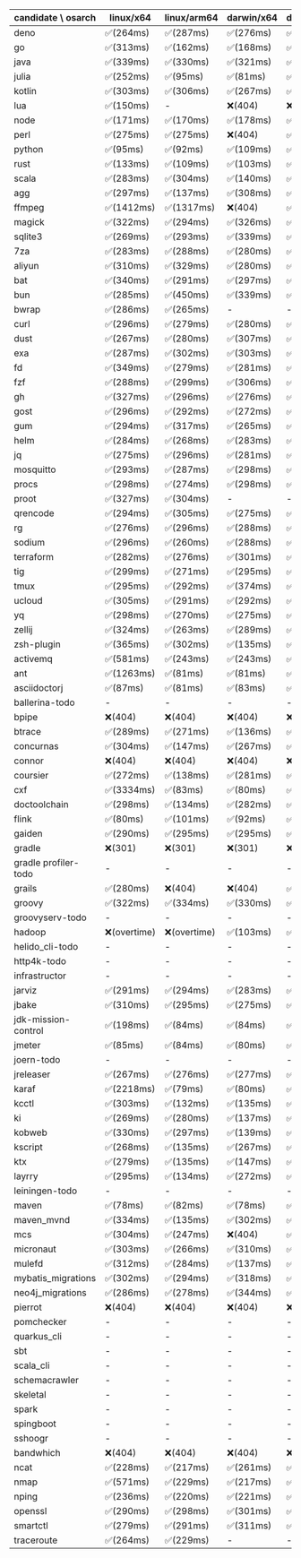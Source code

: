 | candidate \ osarch | linux/x64 | linux/arm64 | darwin/x64 | darwin/arm64 | win/x64 |
| ------------------ | ----------- | ------------ | ---------- | --------- | ------- |
|deno | ✅(264ms) | ✅(287ms) | ✅(276ms) | ✅(273ms) | ✅(321ms) |
|go | ✅(313ms) | ✅(162ms) | ✅(168ms) | ✅(163ms) | ✅(165ms) |
|java | ✅(339ms) | ✅(330ms) | ✅(321ms) | ✅(328ms) | ✅(322ms) |
|julia | ✅(252ms) | ✅(95ms) | ✅(81ms) | ✅(91ms) | ✅(84ms) |
|kotlin | ✅(303ms) | ✅(306ms) | ✅(267ms) | ✅(281ms) | ✅(324ms) |
|lua | ✅(150ms) | - | ❌(404)| ❌(404)| ✅(160ms) |
|node | ✅(171ms) | ✅(170ms) | ✅(178ms) | ✅(173ms) | ✅(183ms) |
|perl | ✅(275ms) | ✅(275ms) | ❌(404)| ✅(258ms) | ✅(223ms) |
|python | ✅(95ms) | ✅(92ms) | ✅(109ms) | ✅(95ms) | ✅(96ms) |
|rust | ✅(133ms) | ✅(109ms) | ✅(103ms) | ✅(108ms) | ✅(102ms) |
|scala | ✅(283ms) | ✅(304ms) | ✅(140ms) | ✅(280ms) | ✅(133ms) |
|agg | ✅(297ms) | ✅(137ms) | ✅(308ms) | ✅(281ms) | ✅(289ms) |
|ffmpeg | ✅(1412ms) | ✅(1317ms) | ❌(404)| ✅(959ms) | ✅(1512ms) |
|magick | ✅(322ms) | ✅(294ms) | ✅(326ms) | ✅(452ms) | ❌(404)|
|sqlite3 | ✅(269ms) | ✅(293ms) | ✅(339ms) | ✅(300ms) | ✅(287ms) |
|7za | ✅(283ms) | ✅(288ms) | ✅(280ms) | ✅(339ms) | ✅(280ms) |
|aliyun | ✅(310ms) | ✅(329ms) | ✅(280ms) | ✅(363ms) | ✅(303ms) |
|bat | ✅(340ms) | ✅(291ms) | ✅(297ms) | ✅(342ms) | ✅(328ms) |
|bun | ✅(285ms) | ✅(450ms) | ✅(339ms) | ✅(266ms) | ❌(404)|
|bwrap | ✅(286ms) | ✅(265ms) | - | - | - |
|curl | ✅(296ms) | ✅(279ms) | ✅(280ms) | ✅(549ms) | ✅(318ms) |
|dust | ✅(267ms) | ✅(280ms) | ✅(307ms) | ✅(273ms) | ✅(271ms) |
|exa | ✅(287ms) | ✅(302ms) | ✅(303ms) | ✅(292ms) | ✅(291ms) |
|fd | ✅(349ms) | ✅(279ms) | ✅(281ms) | ✅(284ms) | ✅(305ms) |
|fzf | ✅(288ms) | ✅(299ms) | ✅(306ms) | ✅(320ms) | ✅(282ms) |
|gh | ✅(327ms) | ✅(296ms) | ✅(276ms) | ✅(291ms) | ✅(450ms) |
|gost | ✅(296ms) | ✅(292ms) | ✅(272ms) | ✅(297ms) | ✅(309ms) |
|gum | ✅(294ms) | ✅(317ms) | ✅(265ms) | ✅(290ms) | ✅(306ms) |
|helm | ✅(284ms) | ✅(268ms) | ✅(283ms) | ✅(305ms) | ✅(309ms) |
|jq | ✅(275ms) | ✅(296ms) | ✅(281ms) | ✅(270ms) | ✅(317ms) |
|mosquitto | ✅(293ms) | ✅(287ms) | ✅(298ms) | ✅(324ms) | ✅(322ms) |
|procs | ✅(298ms) | ✅(274ms) | ✅(298ms) | ✅(298ms) | ✅(326ms) |
|proot | ✅(327ms) | ✅(304ms) | - | - | - |
|qrencode | ✅(294ms) | ✅(305ms) | ✅(275ms) | ✅(273ms) | ✅(312ms) |
|rg | ✅(276ms) | ✅(296ms) | ✅(288ms) | ✅(305ms) | ✅(301ms) |
|sodium | ✅(296ms) | ✅(260ms) | ✅(288ms) | ✅(313ms) | ✅(320ms) |
|terraform | ✅(282ms) | ✅(276ms) | ✅(301ms) | ✅(288ms) | ✅(277ms) |
|tig | ✅(299ms) | ✅(271ms) | ✅(295ms) | ✅(299ms) | ❌(404)|
|tmux | ✅(295ms) | ✅(292ms) | ✅(374ms) | ✅(278ms) | ✅(307ms) |
|ucloud | ✅(305ms) | ✅(291ms) | ✅(292ms) | ✅(291ms) | ✅(285ms) |
|yq | ✅(298ms) | ✅(270ms) | ✅(275ms) | ✅(322ms) | ✅(297ms) |
|zellij | ✅(324ms) | ✅(263ms) | ✅(289ms) | ✅(339ms) | ❌(404)|
|zsh-plugin | ✅(365ms) | ✅(302ms) | ✅(135ms) | ✅(146ms) | ✅(146ms) |
|activemq | ✅(581ms) | ✅(243ms) | ✅(243ms) | ✅(244ms) | ✅(243ms) |
|ant | ✅(1263ms) | ✅(81ms) | ✅(81ms) | ✅(87ms) | ✅(82ms) |
|asciidoctorj | ✅(87ms) | ✅(81ms) | ✅(83ms) | ✅(77ms) | ✅(101ms) |
|ballerina-todo | - | - | - | - | - |
|bpipe | ❌(404)| ❌(404)| ❌(404)| ❌(404)| ❌(404)|
|btrace | ✅(289ms) | ✅(271ms) | ✅(136ms) | ✅(139ms) | ✅(301ms) |
|concurnas | ✅(304ms) | ✅(147ms) | ✅(267ms) | ✅(134ms) | ✅(137ms) |
|connor | ❌(404)| ❌(404)| ❌(404)| ❌(404)| ❌(404)|
|coursier | ✅(272ms) | ✅(138ms) | ✅(281ms) | ✅(281ms) | ❌(404)|
|cxf | ✅(3334ms) | ✅(83ms) | ✅(80ms) | ✅(82ms) | ✅(3659ms) |
|doctoolchain | ✅(298ms) | ✅(134ms) | ✅(282ms) | ✅(150ms) | ✅(316ms) |
|flink | ✅(80ms) | ✅(101ms) | ✅(92ms) | ✅(82ms) | ✅(77ms) |
|gaiden | ✅(290ms) | ✅(295ms) | ✅(295ms) | ✅(143ms) | ✅(133ms) |
|gradle | ❌(301)| ❌(301)| ❌(301)| ❌(301)| ❌(301)|
|gradle profiler-todo | - | - | - | - | - |
|grails | ✅(280ms) | ❌(404)| ❌(404)| ✅(139ms) | ✅(135ms) |
|groovy | ✅(322ms) | ✅(334ms) | ✅(330ms) | ✅(463ms) | ✅(349ms) |
|groovyserv-todo | - | - | - | - | - |
|hadoop | ❌(overtime)| ❌(overtime)| ✅(103ms) | ✅(7646ms) | ✅(79ms) |
|helido_cli-todo | - | - | - | - | - |
|http4k-todo | - | - | - | - | - |
|infrastructor | - | - | - | - | - |
|jarviz | ✅(291ms) | ✅(294ms) | ✅(283ms) | ✅(296ms) | ✅(319ms) |
|jbake | ✅(310ms) | ✅(295ms) | ✅(275ms) | ✅(291ms) | ✅(142ms) |
|jdk-mission-control | ✅(198ms) | ✅(84ms) | ✅(84ms) | ✅(81ms) | ✅(78ms) |
|jmeter | ✅(85ms) | ✅(84ms) | ✅(80ms) | ✅(79ms) | ✅(80ms) |
|joern-todo | - | - | - | - | - |
|jreleaser | ✅(267ms) | ✅(276ms) | ✅(277ms) | ✅(273ms) | ❌(404)|
|karaf | ✅(2218ms) | ✅(79ms) | ✅(80ms) | ✅(82ms) | ✅(97ms) |
|kcctl | ✅(303ms) | ✅(132ms) | ✅(135ms) | ✅(154ms) | ✅(154ms) |
|ki | ✅(269ms) | ✅(280ms) | ✅(137ms) | ✅(140ms) | ✅(281ms) |
|kobweb | ✅(330ms) | ✅(297ms) | ✅(139ms) | ✅(264ms) | ✅(139ms) |
|kscript | ✅(268ms) | ✅(135ms) | ✅(267ms) | ✅(281ms) | ✅(137ms) |
|ktx | ✅(279ms) | ✅(135ms) | ✅(147ms) | ✅(281ms) | ✅(267ms) |
|layrry | ✅(295ms) | ✅(134ms) | ✅(272ms) | ✅(306ms) | ✅(141ms) |
|leiningen-todo | - | - | - | - | - |
|maven | ✅(78ms) | ✅(82ms) | ✅(78ms) | ✅(79ms) | ✅(86ms) |
|maven_mvnd | ✅(334ms) | ✅(135ms) | ✅(302ms) | ✅(275ms) | ✅(299ms) |
|mcs | ✅(304ms) | ✅(247ms) | ❌(404)| ✅(274ms) | ✅(270ms) |
|micronaut | ✅(303ms) | ✅(266ms) | ✅(310ms) | ✅(139ms) | ✅(298ms) |
|mulefd | ✅(312ms) | ✅(284ms) | ✅(137ms) | ✅(137ms) | ✅(132ms) |
|mybatis_migrations | ✅(302ms) | ✅(294ms) | ✅(318ms) | ✅(133ms) | ✅(136ms) |
|neo4j_migrations | ✅(286ms) | ✅(278ms) | ✅(344ms) | ✅(288ms) | ✅(300ms) |
|pierrot | ❌(404)| ❌(404)| ❌(404)| ❌(404)| ❌(404)|
|pomchecker | - | - | - | - | - |
|quarkus_cli | - | - | - | - | - |
|sbt | - | - | - | - | - |
|scala_cli | - | - | - | - | - |
|schemacrawler | - | - | - | - | - |
|skeletal | - | - | - | - | - |
|spark | - | - | - | - | - |
|spingboot | - | - | - | - | - |
|sshoogr | - | - | - | - | - |
|bandwhich | ❌(404)| ❌(404)| ❌(404)| ❌(404)| ❌(404)|
|ncat | ✅(228ms) | ✅(217ms) | ✅(261ms) | ✅(264ms) | ❌(404)|
|nmap | ✅(571ms) | ✅(229ms) | ✅(217ms) | ✅(302ms) | ❌(404)|
|nping | ✅(236ms) | ✅(220ms) | ✅(221ms) | ✅(218ms) | ❌(404)|
|openssl | ✅(290ms) | ✅(298ms) | ✅(301ms) | ✅(286ms) | ✅(266ms) |
|smartctl | ✅(279ms) | ✅(291ms) | ✅(311ms) | ✅(286ms) | ✅(319ms) |
|traceroute | ✅(264ms) | ✅(229ms) | - | - | - |
